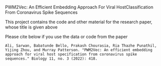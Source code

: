 PWM2Vec: An Efficient Embedding Approach For Viral HostClassification From Coronavirus Spike Sequences


This project contains the code and other material for the research paper, whose title is given above

Please cite below if you use the data or code from the paper

``
Ali, Sarwan, Babatunde Bello, Prakash Chourasia, Ria Thazhe Punathil, Yijing Zhou, and Murray Patterson. "PWM2Vec: An efficient embedding approach for viral host specification from coronavirus spike sequences." Biology 11, no. 3 (2022): 418.
``
